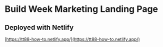 # Build Week Marketing Landing Page
## Deployed with Netlify
[https://tt88-how-to.netlify.app/](https://tt88-how-to.netlify.app/)